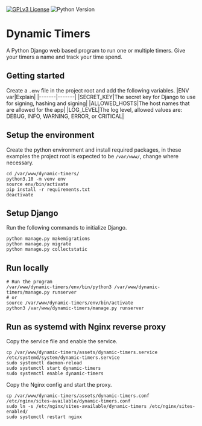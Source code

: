[![GPLv3 License](https://img.shields.io/badge/License-GPL%20v3-yellow.svg)](https://opensource.org/licenses/)
![Python Version](https://img.shields.io/badge/python-3.10%2B-blue?logo=python&logoColor=white)

# Dynamic Timers
A Python Django web based program to run one or multiple timers. Give your timers a name and track your time spend.

## Getting started
Create a `.env` file in the project root and add the following variables.
|ENV var|Explain|
|-------|-------|
|SECRET_KEY|The secret key for Django to use for signing, hashing and signing|
|ALLOWED_HOSTS|The host names that are allowed for the app|
|LOG_LEVEL|The log level, allowed values are: DEBUG, INFO, WARNING, ERROR, or CRITICAL|


## Setup the environment
Create the python environment and install required packages, in these examples the project root is expected to be `/var/www/`, change where necessary.
```
cd /var/www/dynamic-timers/
python3.10 -m venv env
source env/bin/activate
pip install -r requirements.txt
deactivate
```


## Setup Django
Run the following commands to initialize Django.
```
python manage.py makemigrations
python manage.py migrate
python manage.py collectstatic
```

## Run locally
```
# Run the program
/var/www/dynamic-timers/env/bin/python3 /var/www/dynamic-timers/manage.py runserver
# or
source /var/www/dynamic-timers/env/bin/activate
python3 /var/www/dynamic-timers/manage.py runserver
```

## Run as systemd with Nginx reverse proxy
Copy the service file and enable the service.
```
cp /var/www/dynamic-timers/assets/dynamic-timers.service /etc/systemd/system/dynamic-timers.service
sudo systemctl daemon-reload
sudo systemctl start dynamic-timers
sudo systemctl enable dynamic-timers
```

Copy the Nginx config and start the proxy.
```
cp /var/www/dynamic-timers/assets/dynamic-timers.conf /etc/nginx/sites-available/dynamic-timers.conf
sudo ln -s /etc/nginx/sites-available/dynamic-timers /etc/nginx/sites-enabled/
sudo systemctl restart nginx
```
